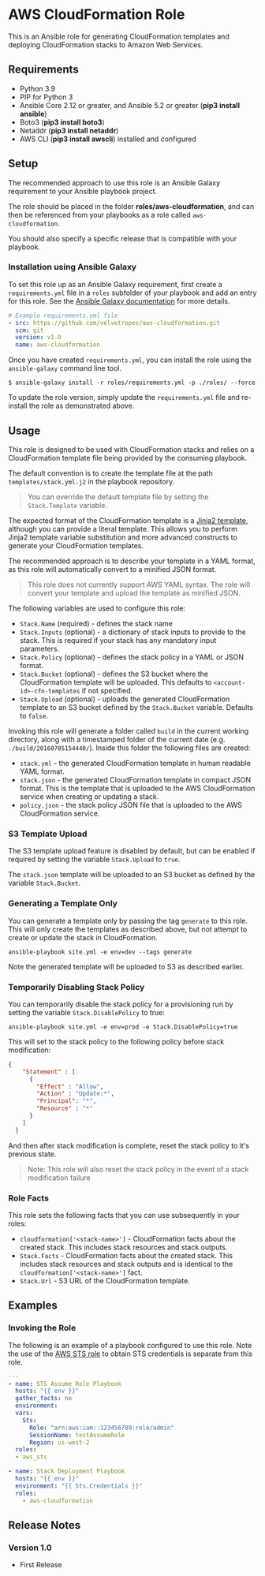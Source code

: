 # AWS CloudFormation Role

This is an Ansible role for generating CloudFormation templates and deploying CloudFormation stacks to Amazon Web Services.

## Requirements

- Python 3.9
- PIP for Python 3
- Ansible Core 2.12 or greater, and Ansible 5.2 or greater (**pip3 install ansible**)
- Boto3 (**pip3 install boto3**)
- Netaddr (**pip3 install netaddr**)
- AWS CLI (**pip3 install awscli**) installed and configured

## Setup

The recommended approach to use this role is an Ansible Galaxy requirement to your Ansible playbook project.

The role should be placed in the folder **roles/aws-cloudformation**, and can then be referenced from your playbooks as a role called `aws-cloudformation`.

You should also specify a specific release that is compatible with your playbook.

### Installation using Ansible Galaxy

To set this role up as an Ansible Galaxy requirement, first create a `requirements.yml` file in a `roles` subfolder of your playbook and add an entry for this role.  See the [Ansible Galaxy documentation](http://docs.ansible.com/ansible/galaxy.html#installing-multiple-roles-from-a-file) for more details.

```yml
# Example requirements.yml file
- src: https://github.com/velvetropes/aws-cloudformation.git
  scm: git
  version: v1.0
  name: aws-cloudformation
```

Once you have created `requirements.yml`, you can install the role using the `ansible-galaxy` command line tool.

```
$ ansible-galaxy install -r roles/requirements.yml -p ./roles/ --force
```

To update the role version, simply update the `requirements.yml` file and re-install the role as demonstrated above.

## Usage

This role is designed to be used with CloudFormation stacks and relies on a CloudFormation template file being provided by the consuming playbook.

The default convention is to create the template file at the path `templates/stack.yml.j2` in the playbook repository.  

> You can override the default template file by setting the `Stack.Template` variable.

The expected format of the CloudFormation template is a [Jinja2 template](http://jinja.pocoo.org/docs/dev/), although you can provide a literal template.  This allows you to perform Jinja2 template variable substitution and more advanced constructs to generate your CloudFormation templates. 

The recommended approach is to describe your template in a YAML format, as this role will automatically convert to a minified JSON format.

> This role does not currently support AWS YAML syntax.  The role will convert your template and upload the template as minified JSON.

The following variables are used to configure this role:

- `Stack.Name` (required) - defines the stack name
- `Stack.Inputs` (optional) - a dictionary of stack inputs to provide to the stack.  This is required if your stack has any mandatory input parameters.
- `Stack.Policy` (optional) - defines the stack policy in a YAML or JSON format.
- `Stack.Bucket` (optional) - defines the S3 bucket where the CloudFormation template will be uploaded.  This defaults to `<account-id>-cfn-templates` if not specified.
- `Stack.Upload` (optional) - uploads the generated CloudFormation template to an S3 bucket defined by the `Stack.Bucket` variable.  Defaults to `false`.

Invoking this role will generate a folder called `build` in the current working directory, along with a timestamped folder of the current date (e.g. `./build/20160705154440/`).  Inside this folder the following files are created:

- `stack.yml` - the generated CloudFormation template in human readable YAML format.
- `stack.json` - the generated CloudFormation template in compact JSON format.  This is the template that is uploaded to the AWS CloudFormation service when creating or updating a stack.
- `policy.json` - the stack policy JSON file that is uploaded to the AWS CloudFormation service.

### S3 Template Upload

The S3 template upload feature is disabled by default, but can be enabled if required by setting the variable `Stack.Upload` to `true`.

The `stack.json` template will be uploaded to an S3 bucket as defined by the variable `Stack.Bucket`.

### Generating a Template Only

You can generate a template only by passing the tag `generate` to this role.  This will only create the templates as described above, but not attempt to create or update the stack in CloudFormation.

`ansible-playbook site.yml -e env=dev --tags generate`

Note the generated template will be uploaded to S3 as described earlier.

### Temporarily Disabling Stack Policy

You can temporarily disable the stack policy for a provisioning run by setting the variable `Stack.DisablePolicy` to true:

`ansible-playbook site.yml -e env=prod -e Stack.DisablePolicy=true`

This will set to the stack policy to the following policy before stack modification:

```json
{
    "Statement" : [
      {
        "Effect" : "Allow",
        "Action" : "Update:*",
        "Principal": "*",
        "Resource" : "*"
      }
    ]
  }
```

And then after stack modification is complete, reset the stack policy to it's previous state.  

> Note: This role will also reset the stack policy in the event of a stack modification failure

### Role Facts

This role sets the following facts that you can use subsequently in your roles:

- `cloudformation['<stack-name>']` - CloudFormation facts about the created stack.  This includes stack resources and stack outputs.
- `Stack.Facts` - CloudFormation facts about the created stack.  This includes stack resources and stack outputs and is identical to the `cloudformation['<stack-name>']` fact.
- `Stack.Url` - S3 URL of the CloudFormation template.

## Examples

### Invoking the Role

The following is an example of a playbook configured to use this role.  Note the use of the [AWS STS role](https://github.com/docker-production-aws/aws-sts.git) to obtain STS credentials is separate from this role.

```yml
---
- name: STS Assume Role Playbook
  hosts: "{{ env }}"
  gather_facts: no
  environment:
  vars:
    Sts:
      Role: "arn:aws:iam::123456789:role/admin"
      SessionName: testAssumeRole
      Region: us-west-2
  roles:
  - aws_sts

- name: Stack Deployment Playbook
  hosts: "{{ env }}"
  environment: "{{ Sts.Credentials }}"
  roles:
    - aws-cloudformation
```

## Release Notes

### Version 1.0

- First Release
